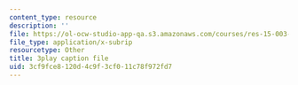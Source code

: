 ```yaml
---
content_type: resource
description: ''
file: https://ol-ocw-studio-app-qa.s3.amazonaws.com/courses/res-15-003-shaping-the-future-of-work-15-662x-spring-2016/3cf9fce8120d4c9f3cf011c78f972fd7_fbE9xXfb0PA.srt
file_type: application/x-subrip
resourcetype: Other
title: 3play caption file
uid: 3cf9fce8-120d-4c9f-3cf0-11c78f972fd7
---
```

